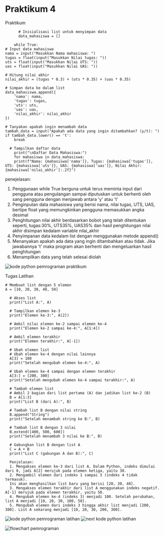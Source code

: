 # Praktikum 4

Praktikum 
         
          # Inisialisasi list untuk menyimpan data
          data_mahasiswa = []

        while True:
    # Input data mahasiswa
    nama = input("Masukkan Nama mahasiswa: ")
    tugas = float(input("Masukkan Nilai tugas: "))
    uts = float(input("Masukkan Nilai UTS: "))
    uas = float(input("Masukkan Nilai UAS: "))
    
    # Hitung nilai akhir
    nilai_akhir = (tugas * 0.3) + (uts * 0.35) + (uas * 0.35)
    
    # Simpan data ke dalam list
    data_mahasiswa.append({
        'nama': nama,
        'tugas': tugas,
        'uts': uts,
        'uas': uas,
        'nilai_akhir': nilai_akhir
    })
    
    # Tanyakan apakah ingin menambah data
    tambah_data = input("Apakah ada data yang ingin ditambahkan? (y/t): ")
    if tambah_data.lower() == 't':
        break

      # Tampilkan daftar data
        print("\nDaftar Data Mahasiswa:")
        for mahasiswa in data_mahasiswa:
        print(f"Nama: {mahasiswa['nama']}, Tugas: {mahasiswa['tugas']}, UTS: {mahasiswa['uts']}, UAS: {mahasiswa['uas']}, Nilai Akhir: {mahasiswa['nilai_akhir']:.2f}")

penejelasan:
1.	Penggunaan while True berguna untuk terus meminta input dari pengguna atau pengulangan sampai diputuskan untuk berhenti oleh sang pengguna dengan menjawab antara 'y' atau 't'
2.	Penginputan data mahasiswa yang berisi nama, nilai tugas, UTS, UAS, bertipe float yang memungkinkan pengguna memasukkan angka desimal
3.	Penghitungan nilai akhir berdasarkan bobot yang telah ditentukan seperti, tugas:30%, UTS35%, UAS35% dan hasil penghitungan nilai akhir disimpan kedalam variable nilai_akhir
4.	Penyimpanan data kedalam list dengan menggunakan metode append()
5.	Menanyakan apakah ada data yang ingin ditambahkan atau tidak. Jika jawabannya 't' maka program akan berhenti dan mengeluarkan hasil penghitungan
6.	Menampilkan data yang telah selesai diolah

![kode python pemrograman praktikum](https://github.com/user-attachments/assets/79b66422-e07b-4498-ac6d-7887a0f1bf26)

Tugas Latihan

    # Membuat list dengan 5 elemen
    A = [10, 20, 30, 40, 50]

      # Akses list
      print("List A:", A)

      # Tampilkan elemen ke-3
      print("Elemen ke-3:", A[2])

      # Ambil nilai elemen ke-2 sampai elemen ke-4
      print("Elemen ke-2 sampai ke-4:", A[1:4])

      # Ambil elemen terakhir
      print("Elemen terakhir:", A[-1])

      # Ubah elemen list
      # Ubah elemen ke-4 dengan nilai lainnya
      A[3] = 100
      print("Setelah mengubah elemen ke-4:", A)

      # Ubah elemen ke-4 sampai dengan elemen terakhir
      A[3:] = [200, 300]
      print("Setelah mengubah elemen ke-4 sampai terakhir:", A)

      # Tambah elemen list
      # Ambil 2 bagian dari list pertama (A) dan jadikan list ke-2 (B)
      B = A[1:3]
      print("List B (dari A):", B)

      # Tambah list B dengan nilai string
      B.append("String")
      print("Setelah menambah string ke B:", B)

      # Tambah list B dengan 3 nilai
      B.extend([400, 500, 600])
      print("Setelah menambah 3 nilai ke B:", B)

      # Gabungkan list B dengan list A
      C = A + B
      print("List C (gabungan A dan B):", C)

      Penjelasan:
      1. Mengakses elemen ke-3 dari list A. Dalam Python, indeks dimulai dari 0, jadi A[2] merujuk pada elemen ketiga, yaitu 30.
      2. Mengambil elemen dari indeks 1 sampai 3 (indeks 4 tidak termasuk).
      Ini akan menghasilkan list baru yang berisi [20, 30, 40].
      3. Mengakses elemen terakhir dari list A menggunakan indeks negatif. A[-1] merujuk pada elemen terakhir, yaitu 50.
      4. Mengubah elemen ke-4 (indeks 3) menjadi 100. Setelah perubahan, list A menjadi [10, 20, 30, 100, 50].
      5. Mengubah elemen dari indeks 3 hingga akhir list menjadi [200, 300]. List A sekarang menjadi [10, 20, 30, 200, 300].
      
 ![kode python pemrograman latihan](https://github.com/user-attachments/assets/2c7598d0-a923-4427-b4b1-b052dbfc98d2)
 ![next kode python latihan](https://github.com/user-attachments/assets/ff87a27f-6720-4d30-b2f3-cedeea3c180c)
 
![flowchart pemrograman](https://github.com/user-attachments/assets/7e31f78c-1c82-4b44-8013-603d0fc577f8)

     
